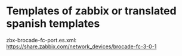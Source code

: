 # Templates of zabbix or translated spanish templates

zbx-brocade-fc-port.es.xml: https://share.zabbix.com/network_devices/brocade-fc-3-0-1

